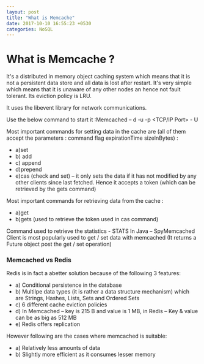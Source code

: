 ```yaml
---
layout: post
title: "What is Memcache"
date: 2017-10-10 16:55:23 +0530
categories: NoSQL
---
```


# What is Memcache ?
It's a distributed in memory object caching system which means that it is not a persistent data store and all data is lost after 
restart. It's very simple which means that it is unaware of any other nodes an hence not fault tolerant. Its eviction policy is LRU.

It uses the libevent library for network communications. 

Use the below command to start it :Memcached – d -u <UserName> -p <TCP/IP Port> - U <UDP Port>

Most important commands for setting data in the cache are (all of them accept the parameters : command flag expirationTime sizeInBytes) :
* a)set
* b) add
* c) append
* d)prepend
* e)cas (check and set) – it only sets the data if it has not modified by any other clients since last fetched. 
Hence it accepts a token (which can be retrieved by the gets command)

Most important commands for retrieving data from the cache :
* a)get
* b)gets (used to retrieve the token used in cas command)

Command used to retrieve the statistics - STATS
In Java – SpyMemcached Client is most popularly used to get / set data with memcached (It returns a Future object post the get / set operation)

### Memcached vs Redis
Redis is in fact a abetter solution because of the following 3 features:
* a) Conditional persistence in the database
* b) Multilpe data types (it is rather a data structure mechanism) which are Strings, Hashes, Lists, Sets and Ordered Sets
* c) 6 different cache eviction policies
* d) In Memcached – key is 215 B and value is 1 MB, in Redis – Key & value can be as big as 512 MB
* e) Redis offers replication

However following are the cases where memcached is suitable:
* a) Relatively less amounts of data
* b) Slightly more efficient as it consumes lesser memory
